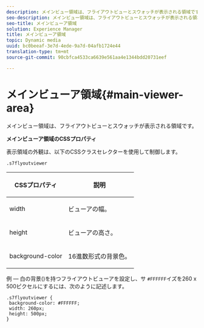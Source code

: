 ```yaml
---
description: メインビュー領域は、フライアウトビューとスウォッチが表示される領域です。
seo-description: メインビュー領域は、フライアウトビューとスウォッチが表示される領域です。
seo-title: メインビューア領域
solution: Experience Manager
title: メインビューア領域
topic: Dynamic media
uuid: bc0beeaf-3e7d-4ede-9a7d-04afb1724e44
translation-type: tm+mt
source-git-commit: 90cbfca4533ca6639e561aa4e1344bdd20731eef

---
```



# メインビューア領域{#main-viewer-area}

メインビュー領域は、フライアウトビューとスウォッチが表示される領域です。

<!--<a id="section_061E550C1C1D4DB2BD663A898895B38C"></a>-->

**メインビューア領域のCSSプロパティ**

表示領域の外観は、以下のCSSクラスセレクターを使用して制御します。

```
.s7flyoutviewer
```

<table id="table_94EE3F5BBE4547C0B4943471CEE7EDE4"> 
 <thead> 
  <tr> 
   <th colname="col1" class="entry"> <p> CSSプロパティ </p> </th> 
   <th colname="col2" class="entry"> <p>説明 </p> </th> 
  </tr> 
 </thead>
 <tbody> 
  <tr> 
   <td colname="col1"> <p> <span class="codeph"> width </span> </p> </td> 
   <td colname="col2"> <p>ビューアの幅。 </p> </td> 
  </tr> 
  <tr> 
   <td colname="col1"> <p> <span class="codeph"> height </span> </p> </td> 
   <td colname="col2"> <p>ビューアの高さ。 </p> </td> 
  </tr> 
  <tr> 
   <td colname="col1"> <p> <span class="codeph"> background-color </span> </p> </td> 
   <td colname="col2"> <p> 16進数形式の背景色。 </p> </td> 
  </tr> 
 </tbody> 
</table>

例 — 白の背景()を持つフライアウトビューアを設定し、サ `#FFFFFF`イズを260 x 500ピクセルにするには、次のように記述します。

```
.s7flyoutviewer { 
 background-color: #FFFFFF; 
 width: 260px; 
 height: 500px;  
}
```

